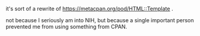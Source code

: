 it's sort of a rewrite of https://metacpan.org/pod/HTML::Template .

not because I seriously am into NIH,
but because a single important person prevented me from using something from CPAN.
